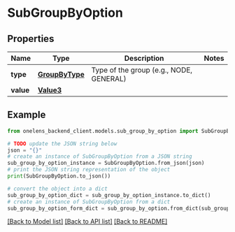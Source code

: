 # SubGroupByOption


## Properties

Name | Type | Description | Notes
------------ | ------------- | ------------- | -------------
**type** | [**GroupByType**](GroupByType.md) | Type of the group (e.g., NODE, GENERAL) | 
**value** | [**Value3**](Value3.md) |  | 

## Example

```python
from onelens_backend_client.models.sub_group_by_option import SubGroupByOption

# TODO update the JSON string below
json = "{}"
# create an instance of SubGroupByOption from a JSON string
sub_group_by_option_instance = SubGroupByOption.from_json(json)
# print the JSON string representation of the object
print(SubGroupByOption.to_json())

# convert the object into a dict
sub_group_by_option_dict = sub_group_by_option_instance.to_dict()
# create an instance of SubGroupByOption from a dict
sub_group_by_option_form_dict = sub_group_by_option.from_dict(sub_group_by_option_dict)
```
[[Back to Model list]](../README.md#documentation-for-models) [[Back to API list]](../README.md#documentation-for-api-endpoints) [[Back to README]](../README.md)


